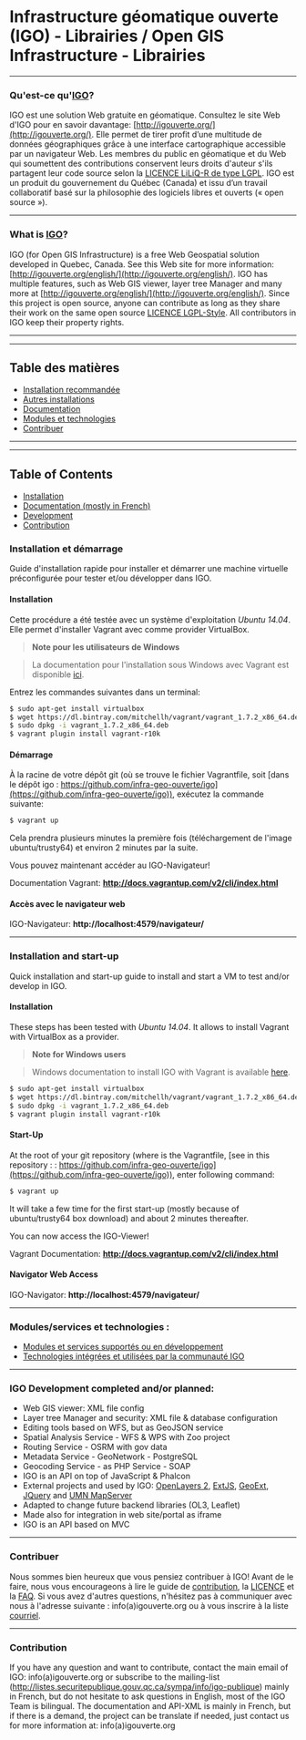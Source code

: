 # Infrastructure géomatique ouverte (IGO) - Librairies / Open GIS Infrastructure - Librairies
***

### Qu'est-ce qu'[IGO](http://igouverte.org/)?
IGO est une solution Web gratuite en géomatique. Consultez le site Web d'IGO pour en savoir davantage: [http://igouverte.org/](http://igouverte.org/).
Elle permet de tirer profit d’une multitude de données géographiques grâce à une interface cartographique accessible par un navigateur Web.
Les membres du public en géomatique et du Web qui soumettent des contributions conservent leurs droits d'auteur s'ils partagent leur code source selon la [LICENCE LiLiQ-R de type LGPL](LICENSE.txt).
IGO est un produit du gouvernement du Québec (Canada) et issu d’un travail collaboratif basé sur la philosophie des logiciels libres et ouverts (« open source »).

***
### What is [IGO](http://igouverte.org/english/)?
IGO (for Open GIS Infrastructure) is a free Web Geospatial solution developed in Quebec, Canada. See this Web site for more information: [http://igouverte.org/english/](http://igouverte.org/english/).
IGO has multiple features, such as Web GIS viewer, layer tree Manager and many more at [http://igouverte.org/english/](http://igouverte.org/english/).
Since this project is open source, anyone can contribute as long as they share their work on the same open source [LICENCE LGPL-Style](LICENSE_ENGLISH.txt). All contributors in IGO keep their property rights.

***

---
## Table des matières

- [Installation recommandée](#installation-et-démarrage)
- [Autres installations](http://igouverte.org/installation/)
- [Documentation](http://igouverte.org/documentation/)
- [Modules et technologies](#modulesservices-et-technologies-)
- [Contribuer](#contribuer)


***

---
## Table of Contents

- [Installation](#installation-and-start-up)
- [Documentation (mostly in French)](http://igouverte.org/documentation/)
- [Development](#igo-development-completed-andor-planned)
- [Contribution](#contribution)


### Installation et démarrage

Guide d'installation rapide pour installer et démarrer une machine virtuelle préconfigurée pour tester et/ou développer dans IGO.

#### Installation

Cette procédure a été testée avec un système d'exploitation *Ubuntu 14.04*. Elle permet d'installer Vagrant avec comme provider VirtualBox.

> **Note pour les utilisateurs de Windows**

> La documentation pour l'installation sous Windows avec Vagrant est disponible [ici](doc/installation/windowsInstall.md).

Entrez les commandes suivantes dans un terminal:

```sh
$ sudo apt-get install virtualbox
$ wget https://dl.bintray.com/mitchellh/vagrant/vagrant_1.7.2_x86_64.deb
$ sudo dpkg -i vagrant_1.7.2_x86_64.deb
$ vagrant plugin install vagrant-r10k
```

#### Démarrage

À la racine de votre dépôt git (où se trouve le fichier Vagrantfile, soit  [dans le dépôt igo : https://github.com/infra-geo-ouverte/igo](https://github.com/infra-geo-ouverte/igo)), exécutez la commande suivante:

```sh
$ vagrant up
```

Cela prendra plusieurs minutes la première fois (téléchargement de l'image ubuntu/trusty64) et environ 2 minutes par la suite.

Vous pouvez maintenant accéder au IGO-Navigateur!

Documentation Vagrant: **http://docs.vagrantup.com/v2/cli/index.html**

#### Accès avec le navigateur web

IGO-Navigateur: **http://localhost:4579/navigateur/**
***
### Installation and start-up

Quick installation and start-up guide to install and start a VM to test and/or develop in IGO.

#### Installation

These steps has been tested with *Ubuntu 14.04*. It allows to install Vagrant with VirtualBox as a provider.

> **Note for Windows users**

> Windows documentation to install IGO with Vagrant is available [here](doc/installation/windowsInstall.md).

```sh
$ sudo apt-get install virtualbox
$ wget https://dl.bintray.com/mitchellh/vagrant/vagrant_1.7.2_x86_64.deb
$ sudo dpkg -i vagrant_1.7.2_x86_64.deb
$ vagrant plugin install vagrant-r10k
```

#### Start-Up

At the root of your git repository (where is the Vagrantfile,  [see in this repository : : https://github.com/infra-geo-ouverte/igo](https://github.com/infra-geo-ouverte/igo)), enter following command:

```sh
$ vagrant up
```

It will take a few time for the first start-up (mostly because of ubuntu/trusty64 box download) and about 2 minutes thereafter.

You can now access the IGO-Viewer!

Vagrant Documentation: **http://docs.vagrantup.com/v2/cli/index.html**

#### Navigator Web Access

IGO-Navigator: **http://localhost:4579/navigateur/**

***

### Modules/services et technologies :
- [Modules et services supportés ou en développement](http://igouverte.org/documentation/module/)
- [Technologies intégrées et utilisées par la communauté IGO](http://igouverte.org/documentation/techno/)

***
### IGO Development completed and/or planned:
* Web GIS viewer: XML file config
* Layer tree Manager and security: XML file & database configuration
* Editing tools based on WFS, but as GeoJSON service
* Spatial Analysis Service - WFS & WPS with Zoo project
* Routing Service - OSRM with gov data
* Metadata Service - GeoNetwork - PostgreSQL
* Geocoding Service - as PHP Service - SOAP
* IGO is an API on top of JavaScript & Phalcon
* External projects and used by IGO: [OpenLayers 2](https://github.com/openlayers/openlayers), [ExtJS](http://docs.sencha.com/extjs/3.4.0/), [GeoExt](http://geoext.org/downloads.html),  [JQuery](https://github.com/jquery/jquery) and [UMN MapServer](https://github.com/mapserver/mapserver)
* Adapted to change future backend libraries (OL3, Leaflet)
* Made also for integration in web site/portal as iframe
* IGO is an API based on MVC

***
### Contribuer
Nous sommes bien heureux que vous pensiez contribuer à IGO! Avant de le faire, nous vous encourageons à lire le guide de [contribution](http://igouverte.org/contribuer/), la [LICENCE](LICENSE.txt) et la [FAQ](http://igouverte.org/faq/). Si vous avez d'autres questions, n'hésitez pas à communiquer avec nous à l'adresse suivante : info(a)igouverte.org ou à vous inscrire à la liste [courriel](http://listes.securitepublique.gouv.qc.ca/sympa/info/igo-publique).

***
### Contribution
If you have any question and want to contribute, contact the main email of IGO: info(a)igouverte.org or subscribe to the mailing-list (http://listes.securitepublique.gouv.qc.ca/sympa/info/igo-publique) mainly in French, but do not hesitate to ask questions in English, most of the IGO Team is bilingual. The documentation and API-XML is mainly in French, but if there is a demand, the project can be translate if needed, just contact us for more information at: info(a)igouverte.org
